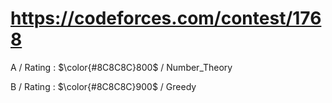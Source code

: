 # https://codeforces.com/contest/1768

A / Rating : $\color{#8C8C8C}800$ / Number_Theory

B / Rating : $\color{#8C8C8C}900$ / Greedy
